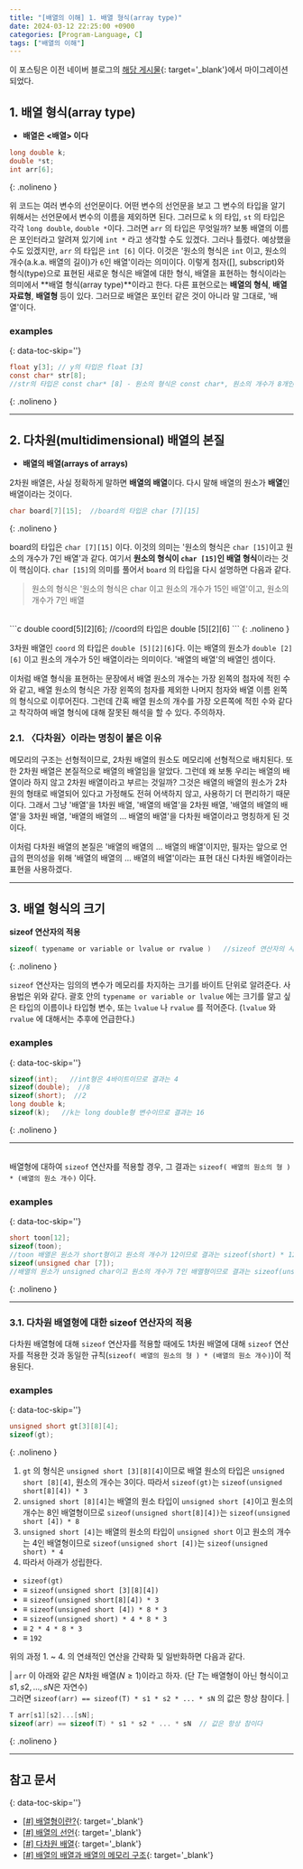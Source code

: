 ```yaml
---
title: "[배열의 이해] 1. 배열 형식(array type)"
date: 2024-03-12 22:25:00 +0900
categories: [Program-Language, C]
tags: ["배열의 이해"]
---
```



이 포스팅은 이전 네이버 블로그의 [해당 게시물](https://blog.naver.com/lja3333/222144304364){: target='_blank'}에서 마이그레이션되었다.

## 1. 배열 형식(array type)

- **배열은 \<배열\> 이다**

```c
long double k;
double *st;
int arr[6];
```
{: .nolineno }

위 코드는 여러 변수의 선언문이다. 어떤 변수의 선언문을 보고 그 변수의 타입을 알기 위해서는 선언문에서 변수의 이름을 제외하면 된다. 그러므로 `k` 의 타입, `st` 의 타입은 각각 `long double`, `double *`이다. 그러면 `arr` 의 타입은 무엇일까? 보통 배열의 이름은 포인터라고 알려져 있기에 `int *` 라고 생각할 수도 있겠다. 그러나 틀렸다. 예상했을 수도 있겠지만, `arr` 의 타입은  `int [6]` 이다. 이것은 '원소의 형식은 `int` 이고, 원소의 개수(a.k.a. 배열의 길이)가 `6`인 배열'이라는 의미이다. 이렇게 첨자([], subscript)와 형식(type)으로 표현된 새로운 형식은 배열에 대한 형식, 배열을 표현하는 형식이라는 의미에서 **배열 형식(array type)**이라고 한다. 다른 표현으로는 **배열의 형식**, **배열 자료형**, **배열형** 등이 있다. 그러므로 배열은 포인터 같은 것이 아니라 말 그대로, '배열'이다.

<!-- omit from toc -->
### examples
{: data-toc-skip=''}

```c
float y[3]; // y의 타입은 float [3]
const char* str[8]; 
//str의 타입은 const char* [8] - 원소의 형식은 const char*, 원소의 개수가 8개인 배열이라는 의미
```
{: .nolineno }

---

## 2. 다차원(multidimensional) 배열의 본질

- **배열의 배열(arrays of arrays)**

2차원 배열은, 사실 정확하게 말하면 **배열의 배열**이다. 다시 말해 배열의 원소가 **배열**인 배열이라는 것이다.

```c
char board[7][15];  //board의 타입은 char [7][15]
```
{: .nolineno }

board의 타입은 `char [7][15]` 이다. 이것의 의미는 '원소의 형식은 `char [15]`이고 원소의 개수가 7인 배열'과 같다. 여기서 **원소의 형식이 `char [15]`인 배열 형식**이라는 것이 핵심이다. `char [15]`의 의미를 풀어서 `board` 의 타입을 다시 설명하면 다음과 같다.

> 원소의 형식은 '원소의 형식은 char 이고 원소의 개수가 15인 배열'이고, 원소의 개수가 7인 배열

<br>
```c
double coord[5][2][6]; //coord의 타입은 double [5][2][6]
```
{: .nolineno }

3차원 배열인 `coord` 의 타입은 `double [5][2][6]`다. 이는 배열의 원소가 `double [2][6]` 이고 원소의 개수가 5인 배열이라는 의미이다. '배열의 배열'의 배열인 셈이다.

이처럼 배열 형식을 표현하는 문장에서 배열 원소의 개수는 가장 왼쪽의 첨자에 적힌 수와 같고, 배열 원소의 형식은 가장 왼쪽의 첨자를 제외한 나머지 첨자와 배열 이름 왼쪽의 형식으로 이루어진다. 그런데 간혹 배열 원소의 개수를 가장 오른쪽에 적힌 수와 같다고 착각하여 배열 형식에 대해 잘못된 해석을 할 수 있다. 주의하자.

### 2.1. 〈다차원〉이라는 명칭이 붙은 이유

메모리의 구조는 선형적이므로, 2차원 배열의 원소도 메모리에 선형적으로 배치된다. 또한 2차원 배열은 본질적으로 배열의 배열임을 알았다. 그런데 왜 보통 우리는 배열의 배열이라 하지 않고 2차원 배열이라고 부르는 것일까? 그것은 배열의 배열의 원소가 2차원의 형태로 배열되어 있다고 가정해도 전혀 어색하지 않고, 사용하기 더 편리하기 때문이다. 그래서 그냥 '배열'을 1차원 배열, '배열의 배열'을 2차원 배열, '배열의 배열의 배열'을 3차원 배열, '배열의 배열의 ... 배열의 배열'을 다차원 배열이라고 명칭하게 된 것이다.

이처럼 다차원 배열의 본질은 '배열의 배열의 ... 배열의 배열'이지만, 필자는 앞으로 언급의 편의성을 위해 '배열의 배열의 ... 배열의 배열'이라는 표현 대신 다차원 배열이라는 표현을 사용하겠다.

---

## 3. 배열 형식의 크기

**sizeof 연산자의 적용**

```c
sizeof( typename or variable or lvalue or rvalue )   //sizeof 연산자의 사용법
```
{: .nolineno }

`sizeof` 연산자는 임의의 변수가 메모리를 차지하는 크기를 바이트 단위로 알려준다. 사용법은 위와 같다. 괄호 안의 `typename or variable or lvalue` 에는 크기를 알고 싶은 타입의 이름이나 타입형 변수, 또는 `lvalue` 나 `rvalue` 를 적어준다. (`lvalue` 와 `rvalue` 에 대해서는 추후에 언급한다.)

<!-- omit from toc -->
### examples
{: data-toc-skip=''}

```c
sizeof(int);   //int형은 4바이트이므로 결과는 4
sizeof(double);  //8
sizeof(short);  //2
long double k;
sizeof(k);   //k는 long double형 변수이므로 결과는 16
```
{: .nolineno }

---
<br>배열형에 대하여 `sizeof` 연산자를 적용할 경우, 그 결과는 `sizeof( 배열의 원소의 형 ) * (배열의 원소 개수)` 이다.

<!-- omit from toc -->
### examples
{: data-toc-skip=''}

```c
short toon[12];
sizeof(toon);  
//toon 배열은 원소가 short형이고 원소의 개수가 12이므로 결과는 sizeof(short) * 12 = 24
sizeof(unsigned char [7]);  
//배열의 원소가 unsigned char이고 원소의 개수가 7인 배열형이므로 결과는 sizeof(unsigned char) * 7 = 7
```
{: .nolineno }

---

### 3.1. 다차원 배열형에 대한 sizeof 연산자의 적용

다차원 배열형에 대해  `sizeof` 연산자를 적용할 때에도 1차원 배열에 대해  `sizeof` 연산자를 적용한 것과 동일한 규칙(`sizeof( 배열의 원소의 형 ) * (배열의 원소 개수)`)이 적용된다.

<!-- omit from toc -->
### examples
{: data-toc-skip=''}

```c
unsigned short gt[3][8][4];
sizeof(gt);
```
{: .nolineno }

1. `gt` 의 형식은 `unsigned short [3][8][4]`이므로 배열 원소의 타입은 `unsigned short [8][4]`, 원소의 개수는 3이다. 따라서 `sizeof(gt)`는 `sizeof(unsigned short[8][4]) * 3`
2. `unsigned short [8][4]`는 배열의 원소 타입이 `unsigned short [4]`이고 원소의 개수는 8인 배열형이므로 `sizeof(unsigned short[8][4])`는 `sizeof(unsigned short [4]) * 8`
3. `unsigned short [4]`는 배열의 원소의 타입이 `unsigned short` 이고 원소의 개수는 4인 배열형이므로 `sizeof(unsigned short [4])`는 `sizeof(unsigned short) * 4​`
4. 따라서 아래가 성립한다.
 - `sizeof(gt)` 
 - $\equiv$ `sizeof(unsigned short [3][8][4])` 
 - $\equiv$ `sizeof(unsigned short[8][4]) * 3` 
 - $\equiv$ `sizeof(unsigned short [4]) * 8 * 3` 
 - $\equiv$ `sizeof(unsigned short) * 4 * 8 * 3` 
 - $\equiv$ `2 * 4 * 8 * 3` 
 - $\equiv$ `192`

위의 과정 1. ~ 4. 의 연쇄적인 연산을 간략화 및 일반화하면 다음과 같다.

| `arr` 이 아래와 같은 $N$차원 배열$(N \geq 1)$이라고 하자. (단 $T$는 배열형이 아닌 형식이고 $s1, s2, ... , sN$은 자연수) <br>그러면 `sizeof(arr) == sizeof(T) * s1 * s2 * ... * sN` 의 값은 항상 참이다. |

```c
T arr[s1][s2]...[sN];
sizeof(arr) == sizeof(T) * s1 * s2 * ... * sN  // 값은 항상 참이다
```
{: .nolineno }

---

<!-- omit from toc -->
## 참고 문서
{: data-toc-skip=''}

- [[#] 배열형이란?](https://www.geeksforgeeks.org/arrays-in-c-cpp/?ref=lbp){: target='_blank'}
- [[#] 배열의 선언](https://docs.microsoft.com/ko-kr/cpp/c-language/array-declarations?view=msvc-160){: target='_blank'}
- [[#] 다차원 배열](https://modoocode.com/20){: target='_blank'}
- [[#] 배열의 배열과 배열의 메모리 구조](https://www.tcpschool.com/c/c_array_oneDimensional){: target='_blank'}